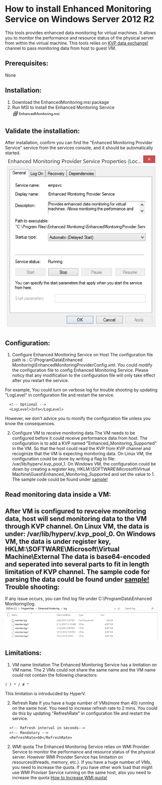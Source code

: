 How to install Enhanced Monitoring Service on Windows Server 2012 R2
======
This tools provides enhanced data monitoring for virtual machines. It allows you to monitor the performance and resource status of the physical server from within the virtual machine.	
This tools relies on [KVP data exchange!](https://technet.microsoft.com/en-us/library/dn798297.aspx) channel to pass monitoring data from host to guest VM.

Prerequisites:
------
None
	
Installation:
------
1. Download the EnhancedMonitoring.msi package
2. Run MSI to install the Enhanced Monitoring Service
![Installer](/doc/installer.png)

Validate the installation:
-----
After installation, confirm you can find the "Enhanced Monitoring Provider Service" service from the services console, and it should be automatically started.	
![Installer](/doc/service.png)

Configuration:
-----
1. Configure Enhanced Monitoring Service on Host
The configuration file path is : C:\ProgramData\Enhanced Monitoring\EnhancedMonitoringProviderConfig.xml. You could modify the configuration file to config Enhanced Monitoring Service. Please noticy that any modification to the configuration file will only take effect after you restart the service.

For example, You could turn on verbose log for trouble shooting by updating "LogLevel" in configuration file and restart the service.
```
  <!-- Optional -->
  <LogLevel>Info</LogLevel>
```
However, we don't advice you to monify the configuration file unless you know the consequences.

2. Configure VM to receive monitoring data
The VM needs to be configured before it could receive performance data from host. The configuration is to add a KVP named "Enhanced_Monitoring_Supported" in the VM. So that the host could read the KVP from KVP channel and recoginize that the VM is expecting monitoring data.
On Linux VM, the configuration could be done by writing a flag to file: /var/lib/hyperv/.kvp_pool_1.
On Windows VM, the configuration could be down by creating a register key, HKLM:\SOFTWARE\Microsoft\Virtual Machine\Guest\Enhanced_Monitoring_Supported and set the value to 1.
The sample code could be found under [sample!](/sample)

Read monitoring data inside a VM:
-----
After VM is configured to revceive monitoring data, host will send monitoring data to the VM through KVP channel.
On Linux VM, the data is under: /var/lib/hyperv/.kvp_pool_0.
On Windows VM, the data is under register key, HKLM:\SOFTWARE\Microsoft\Virtual Machine\External
The data is base64-encoded and seperated into several parts to fit in length limitation of KVP channel.
The sample code for parsing the data could be found under [sample!](/sample)
Trouble shooting:
-----
If any issue occurs, you can find log file under C:\ProgramData\Enhanced Monitoring\log.
![Installer](/doc/log.png)

Limitations:
-----
1. VM name limitation
The Enhanced Monitoring Service has a limitation on VM name. The 2 VMs could not share the same name and the VM name could not contain the following charactors:
```
( ) * / # "
```
This limitation is introducded by HyperV.

2. Refresh Rate
If you have a huge number of VMs(more than 40) running on the same host. You need to increase refresh rate to 2 mins. You could do this by updating "RefreshRate" in configuration file and restart the service.
```
  <!-- Refresh interval in seconds-->
  <!-- Mandatory -->
  <RefreshRate>60</RefreshRate>
```

2. WMI quota
The Enhanced Monitoring Service relies on WMI Provider Service to monitor the performance and resource status of the physical server. However WMI Provider Service has limitaiton on resources(threads, memory, etc.). If you have a huge number of VMs, you need to increase the quota. If you have other work load that might use WMI Proviser Service running on the same host, also you need to increase the quota
[How to Increase WMI quota!](http://blogs.technet.com/b/askperf/archive/2008/09/16/memory-and-handle-quotas-in-the-wmi-provider-service.aspx)

